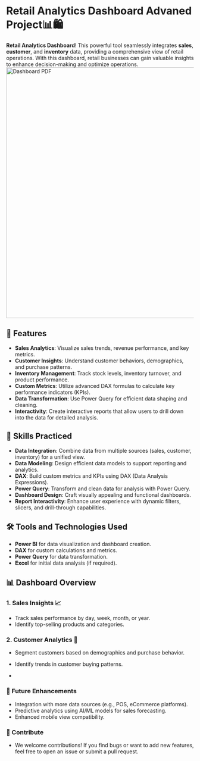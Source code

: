 # Retail Analytics Dashboard Advaned Project📊🛍️

**Retail Analytics Dashboard**! This powerful tool seamlessly integrates **sales**, **customer**, and **inventory** data, providing a comprehensive view of retail operations. With this dashboard, retail businesses can gain valuable insights to enhance decision-making and optimize operations.
<img width="674" alt="Dashboard PDF" src="https://github.com/user-attachments/assets/05cc6882-4f0d-49fd-a226-60ad9656fef7" />

## 🚀 Features

- **Sales Analytics**: Visualize sales trends, revenue performance, and key metrics.
- **Customer Insights**: Understand customer behaviors, demographics, and purchase patterns.
- **Inventory Management**: Track stock levels, inventory turnover, and product performance.
- **Custom Metrics**: Utilize advanced DAX formulas to calculate key performance indicators (KPIs).
- **Data Transformation**: Use Power Query for efficient data shaping and cleaning.
- **Interactivity**: Create interactive reports that allow users to drill down into the data for detailed analysis.

## 🔧 Skills Practiced

- **Data Integration**: Combine data from multiple sources (sales, customer, inventory) for a unified view.
- **Data Modeling**: Design efficient data models to support reporting and analytics.
- **DAX**: Build custom metrics and KPIs using DAX (Data Analysis Expressions).
- **Power Query**: Transform and clean data for analysis with Power Query.
- **Dashboard Design**: Craft visually appealing and functional dashboards.
- **Report Interactivity**: Enhance user experience with dynamic filters, slicers, and drill-through capabilities.

## 🛠️ Tools and Technologies Used

- **Power BI** for data visualization and dashboard creation.
- **DAX** for custom calculations and metrics.
- **Power Query** for data transformation.
- **Excel** for initial data analysis (if required).
  
## 📊 Dashboard Overview

### 1. Sales Insights 📈
   - Track sales performance by day, week, month, or year.
   - Identify top-selling products and categories.
   
### 2. Customer Analytics 👥
   - Segment customers based on demographics and purchase behavior.
   - Identify trends in customer buying patterns.

   - 
### 📅 Future Enhancements

- Integration with more data sources (e.g., POS, eCommerce platforms).
- Predictive analytics using AI/ML models for sales forecasting.
- Enhanced mobile view compatibility.
  
### 🙏 Contribute
- We welcome contributions! If you find bugs or want to add new features, feel free to open an issue or submit a pull request.
